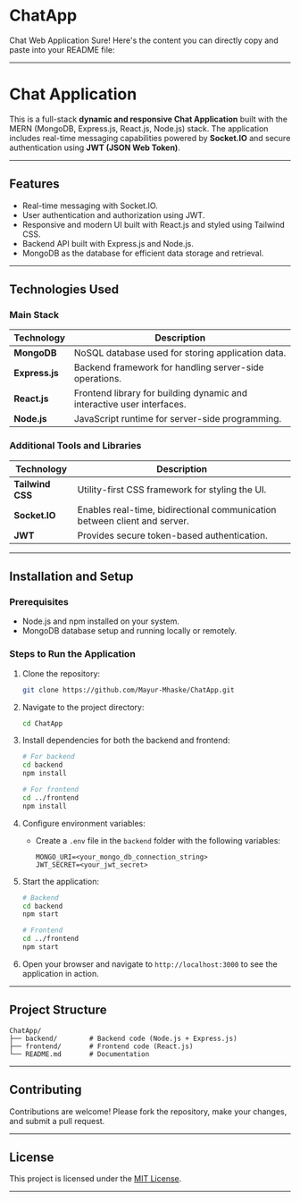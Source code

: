 # ChatApp
Chat Web Application
Sure! Here's the content you can directly copy and paste into your README file:

---

# **Chat Application**

This is a full-stack **dynamic and responsive Chat Application** built with the MERN (MongoDB, Express.js, React.js, Node.js) stack. The application includes real-time messaging capabilities powered by **Socket.IO** and secure authentication using **JWT (JSON Web Token)**.

---

## **Features**
- Real-time messaging with Socket.IO.
- User authentication and authorization using JWT.
- Responsive and modern UI built with React.js and styled using Tailwind CSS.
- Backend API built with Express.js and Node.js.
- MongoDB as the database for efficient data storage and retrieval.

---

## **Technologies Used**

### **Main Stack**
| Technology      | Description                                  |
|-----------------|----------------------------------------------|
| **MongoDB**     | NoSQL database used for storing application data. |
| **Express.js**  | Backend framework for handling server-side operations. |
| **React.js**    | Frontend library for building dynamic and interactive user interfaces. |
| **Node.js**     | JavaScript runtime for server-side programming. |

### **Additional Tools and Libraries**
| Technology      | Description                                  |
|-----------------|----------------------------------------------|
| **Tailwind CSS**| Utility-first CSS framework for styling the UI. |
| **Socket.IO**   | Enables real-time, bidirectional communication between client and server. |
| **JWT**         | Provides secure token-based authentication. |

---

## **Installation and Setup**

### **Prerequisites**
- Node.js and npm installed on your system.
- MongoDB database setup and running locally or remotely.

### **Steps to Run the Application**
1. Clone the repository:
   ```bash
   git clone https://github.com/Mayur-Mhaske/ChatApp.git
   ```
2. Navigate to the project directory:
   ```bash
   cd ChatApp
   ```
3. Install dependencies for both the backend and frontend:
   ```bash
   # For backend
   cd backend
   npm install

   # For frontend
   cd ../frontend
   npm install
   ```
4. Configure environment variables:
   - Create a `.env` file in the `backend` folder with the following variables:
     ```env
     MONGO_URI=<your_mongo_db_connection_string>
     JWT_SECRET=<your_jwt_secret>
     ```
5. Start the application:
   ```bash
   # Backend
   cd backend
   npm start

   # Frontend
   cd ../frontend
   npm start
   ```

6. Open your browser and navigate to `http://localhost:3000` to see the application in action.

---

## **Project Structure**
```
ChatApp/
├── backend/        # Backend code (Node.js + Express.js)
├── frontend/       # Frontend code (React.js)
└── README.md       # Documentation
```

---

## **Contributing**
Contributions are welcome! Please fork the repository, make your changes, and submit a pull request.

---

## **License**
This project is licensed under the [MIT License](LICENSE).

---

